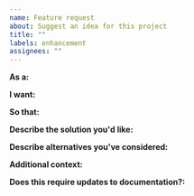 ```yaml
---
name: Feature request
about: Suggest an idea for this project
title: ""
labels: enhancement
assignees: ""
---
```


**As a:**

**I want:**

**So that:**

**Describe the solution you'd like:**

**Describe alternatives you've considered:**

**Additional context:**

**Does this require updates to documentation?:**
